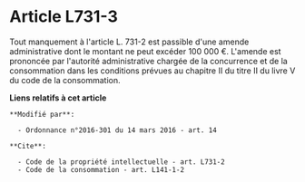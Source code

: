 # Article L731-3

Tout manquement à l'article L. 731-2 est passible d'une amende administrative dont le montant ne peut excéder 100 000 €.
L'amende est prononcée par l'autorité administrative chargée de la concurrence et de la consommation dans les conditions
prévues au chapitre II du titre II du livre V du code de la consommation.

**Liens relatifs à cet article**

	**Modifié par**:

	  - Ordonnance n°2016-301 du 14 mars 2016 - art. 14

	**Cite**:

	  - Code de la propriété intellectuelle - art. L731-2
	  - Code de la consommation - art. L141-1-2
